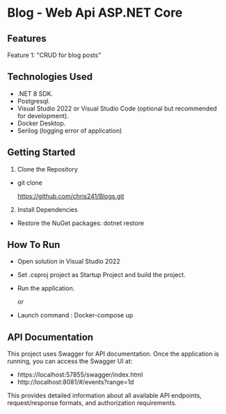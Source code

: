 # Blog - Web Api ASP.NET Core 

## Features
Feature 1: "CRUD for blog posts"
## Technologies Used
* .NET 8 SDK.
* Postgresql.
* Visual Studio 2022 or Visual Studio Code (optional but recommended for development).
*  Docker Desktop.
*  Serilog (logging error of application)

  
## Getting Started

1. Clone the Repository
* git clone
  
  https://github.com/chris241/Blogs.git

2. Install Dependencies
 * Restore the NuGet packages:
  dotnet restore
  
## How To Run
* Open solution in Visual Studio 2022
* Set .csproj project as Startup Project and build the project.
* Run the application.

   or

* Launch command :  Docker-compose up

## API Documentation
This project uses Swagger for API documentation. Once the application is running, you can access the Swagger UI at:

* https://localhost:57855/swagger/index.html
* http://localhost:8081/#/events?range=1d

This provides detailed information about all available API endpoints, request/response formats, and authorization requirements.
